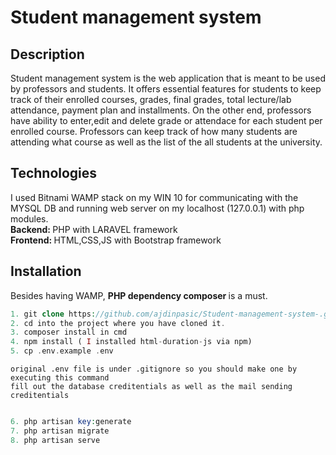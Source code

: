 # Student management system

## Description

Student management system is the web application that is meant to be used by professors and students. It offers essential features for students to keep track of their enrolled courses, grades, final grades, total lecture/lab attendance, payment plan and installments. On the other end, professors have ability to enter,edit and delete grade or attendace for each student per enrolled course. Professors can keep track of how many students are attending what course as well as the list of the all students at the university.

## Technologies

I used Bitnami WAMP stack on my WIN 10 for communicating with the MYSQL DB and running web server on my localhost (127.0.0.1) with php modules. <br>
<b> Backend: </b> PHP with LARAVEL framework <br>
<b> Frontend: </b> HTML,CSS,JS with Bootstrap framework

## Installation

Besides having WAMP, <b> PHP dependency composer </b> is a must.

````php
1. git clone https://github.com/ajdinpasic/Student-management-system-.git
2. cd into the project where you have cloned it.
3. composer install in cmd
4. npm install ( I installed html-duration-js via npm)
5. cp .env.example .env
````
    original .env file is under .gitignore so you should make one by executing this command
    fill out the database creditentials as well as the mail sending creditentials
````php

6. php artisan key:generate
7. php artisan migrate
8. php artisan serve

````


